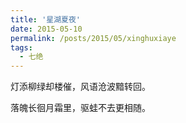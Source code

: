 ```yaml
---
title: '星湖夏夜'
date: 2015-05-10
permalink: /posts/2015/05/xinghuxiaye
tags:
  - 七绝
---
```


灯添柳绿却楼催，风语沧波黯转回。

落魄长徊月霜里，驱蛙不去更相随。



 